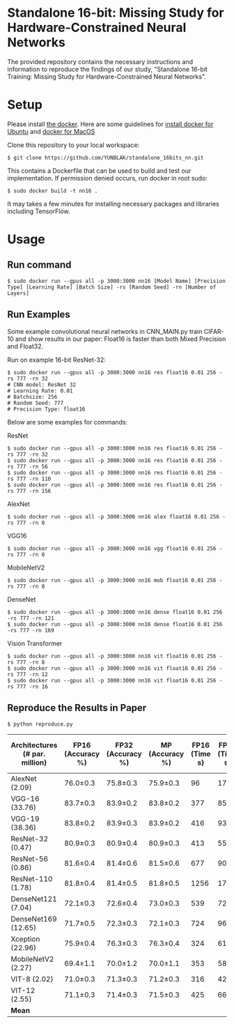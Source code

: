 # Standalone 16-bit: Missing Study for Hardware-Constrained Neural Networks

The provided repository contains the necessary instructions and information to reproduce the findings of our study, "Standalone 16-bit Training: Missing Study for Hardware-Constrained Neural Networks".

# Setup
Please install [the docker](https://www.docker.com/). Here are some guidelines for [install docker for Ubuntu](https://docs.docker.com/engine/install/ubuntu/) and [docker for MacOS](https://docs.docker.com/desktop/install/mac-install/)

Clone this repository to your local workspace:

    $ git clone https://github.com/YUNBLAK/standalone_16bits_nn.git

This contains a Dockerfile that can be used to build and test our implementation. If permission denied occurs, run docker in root sudo:

    $ sudo docker build -t nn16 .

It may takes a few minutes for installing necessary packages and libraries including TensorFlow.

# Usage
## Run command

    $ sudo docker run --gpus all -p 3000:3000 nn16 [Model Name] [Precision Type] [Learning Rate] [Batch Size] -rs [Random Seed] -rn [Number of Layers]

## Run Examples
Some example convolutional neural networks in CNN_MAIN.py train CIFAR-10 and show results in our paper: Float16 is faster than both Mixed Precision and Float32.

Run on example 16-bit ResNet-32:

    $ sudo docker run --gpus all -p 3000:3000 nn16 res float16 0.01 256 -rs 777 -rn 32
    # CNN model: ResNet 32
    # Learning Rate: 0.01
    # Batchsize: 256
    # Random Seed: 777
    # Precision Type: float16



Below are some examples for commands:

ResNet

    $ sudo docker run --gpus all -p 3000:3000 nn16 res float16 0.01 256 -rs 777 -rn 32
    $ sudo docker run --gpus all -p 3000:3000 nn16 res float16 0.01 256 -rs 777 -rn 56
    $ sudo docker run --gpus all -p 3000:3000 nn16 res float16 0.01 256 -rs 777 -rn 110
    $ sudo docker run --gpus all -p 3000:3000 nn16 res float16 0.01 256 -rs 777 -rn 156

AlexNet

    $ sudo docker run --gpus all -p 3000:3000 nn16 alex float16 0.01 256 -rs 777 -rn 0

VGG16

    $ sudo docker run --gpus all -p 3000:3000 nn16 vgg float16 0.01 256 -rs 777 -rn 0

MobileNetV2

    $ sudo docker run --gpus all -p 3000:3000 nn16 mob float16 0.01 256 -rs 777 -rn 0

DenseNet

    $ sudo docker run --gpus all -p 3000:3000 nn16 dense float16 0.01 256 -rs 777 -rn 121
    $ sudo docker run --gpus all -p 3000:3000 nn16 dense float16 0.01 256 -rs 777 -rn 169

Vision Transformer

    $ sudo docker run --gpus all -p 3000:3000 nn16 vit float16 0.01 256 -rs 777 -rn 8
    $ sudo docker run --gpus all -p 3000:3000 nn16 vit float16 0.01 256 -rs 777 -rn 12
    $ sudo docker run --gpus all -p 3000:3000 nn16 vit float16 0.01 256 -rs 777 -rn 16
    

## Reproduce the Results in Paper

    $ python reproduce.py

| Architectures (# par. million) | FP16 (Accuracy %) | FP32 (Accuracy %) | MP (Accuracy %) | FP16 (Time s) | FP32 (Time s) | MP (Time s) | Acc. Diff. FP16-FP32 | Acc. Diff. FP16-MP | Time Speedup FP32/FP16 | Time Speedup MP/FP16 |
|--------------------------------|-------------------|-------------------|-----------------|---------------|---------------|-------------|----------------------|--------------------|------------------------|-----------------------|
| AlexNet (2.09)                 | 76.0±0.3          | 75.8±0.3          | 75.9±0.3        | 96            | 174           | 150         | 0.2                  | 0.1                | 1.8x                   | 1.5x                  |
| VGG-16 (33.76)                 | 83.7±0.3          | 83.9±0.2          | 83.8±0.2        | 377           | 857           | 455         | -0.2                 | -0.1               | 2.2x                   | 1.2x                  |
| VGG-19 (38.36)                 | 83.8±0.2          | 83.9±0.3          | 83.9±0.2        | 416           | 937           | 492         | -0.1                 | -0.1               | 2.2x                   | 1.2x                  |
| ResNet-32 (0.47)               | 80.9±0.3          | 80.9±0.4          | 80.9±0.3        | 413           | 551           | 483         | 0.0                  | 0.0                | 1.3x                   | 1.2x                  |
| ResNet-56 (0.86)               | 81.6±0.4          | 81.4±0.6          | 81.5±0.6        | 677           | 905           | 795         | 0.2                  | 0.1                | 1.3x                   | 1.2x                  |
| ResNet-110 (1.78)              | 81.8±0.4          | 81.4±0.5          | 81.8±0.5        | 1256          | 1712          | 1486        | 0.4                  | 0.0                | 1.3x                   | 1.2x                  |
| DenseNet121 (7.04)             | 72.1±0.3          | 72.6±0.4          | 73.0±0.3        | 539           | 720           | 641         | -0.5                 | -0.9               | 1.3x                   | 1.2x                  |
| DenseNet169 (12.65)            | 71.7±0.5          | 72.3±0.3          | 72.1±0.3        | 724           | 966           | 812         | -0.6                 | -0.4               | 1.3x                   | 1.1x                  |
| Xception (22.96)               | 75.9±0.4          | 76.3±0.3          | 76.3±0.4        | 324           | 611           | 412         | -0.4                 | -0.4               | 1.9x                   | 1.3x                  |
| MobileNetV2 (2.27)             | 69.4±1.1          | 70.0±1.2          | 70.0±1.1        | 353           | 588           | 411         | -0.6                 | -0.6               | 1.7x                   | 1.2x                  |
| VIT-8 (2.02)                   | 71.0±0.3          | 71.3±0.3          | 71.2±0.3        | 316           | 423           | 410         | -0.3                 | -0.2               | 1.3x                   | 1.2x                  |
| VIT-12 (2.55)                  | 71.1±0.3          | 71.4±0.3          | 71.5±0.3        | 425           | 663           | 629         | -0.3                 | -0.004             | 1.6x                   | 1.5x                  |
| **Mean**                       |                   |                   |                 |               |               |             | -0.2                 | -0.2               | 1.6x                   | 1.3x                  |
